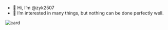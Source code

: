 - 👋 Hi, I’m @zyk2507
- 👀 I’m interested in many things, but nothing can be done perfectly well.

![card](https://cdn.jsdelivr.net/gh/zyk2507/netease-cloud-music-card/card.svg)

<!---
zyk2507/zyk2507 is a ✨ special ✨ repository because its `README.md` (this file) appears on your GitHub profile.
You can click the Preview link to take a look at your changes.
--->
